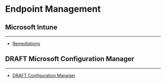 # Endpoint Management


## Microsoft Intune
---

- [Remediations](./intune/remediations.md)

## DRAFT Microsoft Configuration Manager
---

- [DRAFT Configuration Manager](./configmgr/index.md)